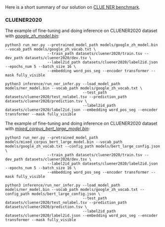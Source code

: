 Here is a short summary of our solution on [CLUE NER benchmark](https://www.cluebenchmarks.com/ner.html).

### CLUENER2020
The example of fine-tuning and doing inference on CLUENER2020 dataset with [*google_zh_model.bin*](https://share.weiyun.com/A1C49VPb):
```
python3 run_ner.py --pretrained_model_path models/google_zh_model.bin --vocab_path models/google_zh_vocab.txt \
                   --train_path datasets/cluener2020/train.tsv --dev_path datasets/cluener2020/dev.tsv \
                   --label2id_path datasets/cluener2020/label2id.json --epochs_num 5 --batch_size 16 \
                   --embedding word_pos_seg --encoder transformer --mask fully_visible

python3 inference/run_ner_infer.py --load_model_path models/ner_model.bin --vocab_path models/google_zh_vocab.txt \
                                   --test_path datasets/cluener2020/test_nolabel.tsv --prediction_path datasets/cluener2020/prediction.tsv \
                                   --label2id_path datasets/cluener2020/label2id.json --embedding word_pos_seg --encoder transformer --mask fully_visible
```

The example of fine-tuning and doing inference on CLUENER2020 dataset with [*mixed_corpus_bert_large_model.bin*](https://share.weiyun.com/5G90sMJ):
```
python3 run_ner.py --pretrained_model_path models/mixed_corpus_bert_large_model.bin --vocab_path models/google_zh_vocab.txt --config_path models/bert_large_config.json \
                   --train_path datasets/cluener2020/train.tsv --dev_path datasets/cluener2020/dev.tsv \
                   --label2id_path datasets/cluener2020/label2id.json --epochs_num 5 --batch_size 16 \
                   --embedding word_pos_seg --encoder transformer --mask fully_visible

python3 inference/run_ner_infer.py --load_model_path models/ner_model.bin --vocab_path models/google_zh_vocab.txt --config_path models/bert_large_config.json \
                                   --test_path datasets/cluener2020/test_nolabel.tsv --prediction_path datasets/cluener2020/prediction.tsv \
                                   --label2id_path datasets/cluener2020/label2id.json --embedding word_pos_seg --encoder transformer --mask fully_visible
```